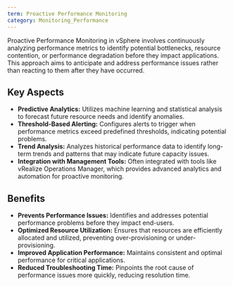 ```yaml
---
term: Proactive Performance Monitoring
category: Monitoring_Performance
---
```


Proactive Performance Monitoring in vSphere involves continuously analyzing performance metrics to identify potential bottlenecks, resource contention, or performance degradation before they impact applications. This approach aims to anticipate and address performance issues rather than reacting to them after they have occurred.

## Key Aspects

*   **Predictive Analytics:** Utilizes machine learning and statistical analysis to forecast future resource needs and identify anomalies.
*   **Threshold-Based Alerting:** Configures alerts to trigger when performance metrics exceed predefined thresholds, indicating potential problems.
*   **Trend Analysis:** Analyzes historical performance data to identify long-term trends and patterns that may indicate future capacity issues.
*   **Integration with Management Tools:** Often integrated with tools like vRealize Operations Manager, which provides advanced analytics and automation for proactive monitoring.

## Benefits

*   **Prevents Performance Issues:** Identifies and addresses potential performance problems before they impact end-users.
*   **Optimized Resource Utilization:** Ensures that resources are efficiently allocated and utilized, preventing over-provisioning or under-provisioning.
*   **Improved Application Performance:** Maintains consistent and optimal performance for critical applications.
*   **Reduced Troubleshooting Time:** Pinpoints the root cause of performance issues more quickly, reducing resolution time.
